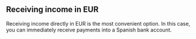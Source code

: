 ## Receiving income in EUR

Receiving income directly in EUR is the most convenient option. In this case, you can immediately receive payments into
a Spanish bank account.
